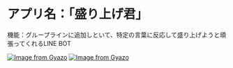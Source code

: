 # アプリ名：「盛り上げ君」

機能：グループラインに追加しといて、特定の言葉に反応して盛り上げようと頑張ってくれるLINE BOT

[![Image from Gyazo](https://i.gyazo.com/2ba808f906ad5a6c0b87303fec586827.gif)](https://gyazo.com/2ba808f906ad5a6c0b87303fec586827)
[![Image from Gyazo](https://i.gyazo.com/ba3dd9ae8b324b7c5d56b3f1345441c9.gif)](https://gyazo.com/ba3dd9ae8b324b7c5d56b3f1345441c9)
